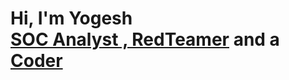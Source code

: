 <h1>Hi, I'm Yogesh  <br/><a href="https://github.com/joshmadakor1">SOC Analyst , RedTeamer</a> and  a <a href="">Coder</a></h1>

<!-- [![My Skills](https://skillicons.dev/icons?i=js,html,css,wasm)](https://skillicons.dev)
[![My Skills](https://skillicons.dev/icons?i=powershell,gcp,azure,react,vue,flutter&perline=3)](https://skillicons.dev) -->
